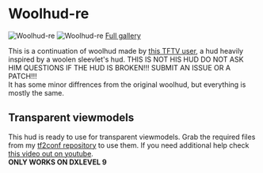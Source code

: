 # Woolhud-re
![Woolhud-re](https://i.imgur.com/wkac33i.jpg)
![Woolhud-re](https://i.imgur.com/4IYzmcj.jpg)
[Full gallery](https://imgur.com/a/ySTI700)


This is a continuation of woolhud made by [this TFTV user](https://www.teamfortress.tv/user/76561198258717546), a hud heavily inspired by a woolen sleevlet's hud. 
THIS IS NOT HIS HUD DO NOT ASK HIM QUESTIONS IF THE HUD IS BROKEN!!! SUBMIT AN ISSUE OR A PATCH!!!   
It has some minor diffrences from the original woolhud, but everything is mostly the same.
## Transparent viewmodels
This hud is ready to use for transparent viewmodels. Grab the required files from my [tf2conf repository](https://github.com/makemake-kbo/tf2config) to use them. If you need additional help check [this video out on youtube](https://www.youtube.com/watch?v=rsWPW817xWY).    
**ONLY WORKS ON DXLEVEL 9**
